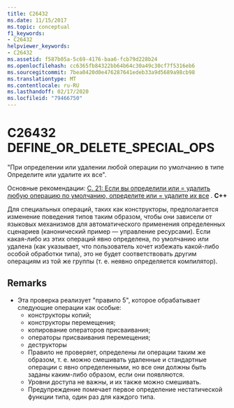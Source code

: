 ```yaml
---
title: C26432
ms.date: 11/15/2017
ms.topic: conceptual
f1_keywords:
- C26432
helpviewer_keywords:
- C26432
ms.assetid: f587b05a-5c69-4176-baa6-fcb79d228b24
ms.openlocfilehash: cc6365fb84322bb64b64c30a49c30cf7f5316eb6
ms.sourcegitcommit: 7bea0420d0e476287641edeb33a9d5689a98cb98
ms.translationtype: MT
ms.contentlocale: ru-RU
ms.lasthandoff: 02/17/2020
ms.locfileid: "79466750"
---
```

# <a name="c26432-define_or_delete_special_ops"></a>C26432 DEFINE_OR_DELETE_SPECIAL_OPS
"При определении или удалении любой операции по умолчанию в типе Определите или удалите их все".

Основные рекомендации: [C. 21: Если вы определили или = удалить любую операцию по умолчанию, определите или = удалите их все](https://isocpp.github.io/CppCoreGuidelines/CppCoreGuidelines#c21-if-you-define-or-delete-any-default-operation-define-or-delete-them-all) . **C++**

Для специальных операций, таких как конструкторы, предполагается изменение поведения типов таким образом, чтобы они зависели от языковых механизмов для автоматического применения определенных сценариев (канонический пример — управление ресурсами). Если какая-либо из этих операций явно определена, по умолчанию или удалена (как указывает, что пользователь хочет избежать какой-либо особой обработки типа), это не будет соответствовать другим операциям из той же группы (т. е. неявно определяется компилятор).

## <a name="remarks"></a>Remarks
- Эта проверка реализует "правило 5", которое обрабатывает следующие операции как особые:
  - конструкторы копий;
  - конструкторы перемещения;
  - копирование операторов присваивания;
  - операторы присваивания перемещения;
  - деструкторы
  - Правило не проверяет, определены ли операции таким же образом, т. е. можно смешивать удаленные и стандартные операции с явно определенными, но все они должны быть заданы каким-либо образом, если они появляются.
  - Уровни доступа не важны, и их также можно смешивать.
  - Предупреждение помечает первое определение нестатической функции типа, один раз для каждого типа.
